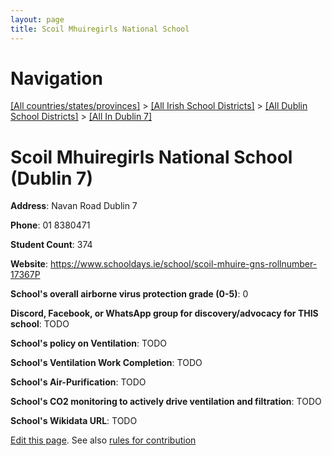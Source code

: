 ```yaml
---
layout: page
title: Scoil Mhuiregirls National School
---
```

# Navigation

[[All countries/states/provinces]](../../../..) > [[All Irish School Districts]](../../..) > [[All Dublin School Districts]](../..) > [[All In Dublin 7]](..)

# Scoil Mhuiregirls National School (Dublin 7)

**Address**: Navan Road Dublin 7

**Phone**: 01 8380471

**Student Count**: 374

**Website**: <https://www.schooldays.ie/school/scoil-mhuire-gns-rollnumber-17367P>

**School's overall airborne virus protection grade (0-5)**: 0

**Discord, Facebook, or WhatsApp group for discovery/advocacy for THIS school**: TODO

**School's policy on Ventilation**: TODO

**School's Ventilation Work Completion**: TODO

**School's Air-Purification**: TODO

**School's CO2 monitoring to actively drive ventilation and filtration**: TODO

**School's Wikidata URL**: TODO


[Edit this page](https://github.com/ventilate-schools/Ireland/edit/main/./Dublin_7/Scoil_Mhuiregirls_National_School.md). See also [rules for contribution](../../../contribution-rules/)